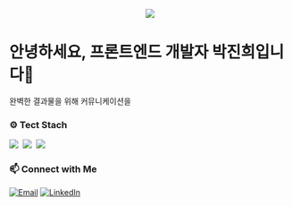 <p align='center'>
    <img src="https://capsule-render.vercel.app/api?type=waving&color=random&height=300&section=header&text=Hello👋&fontSize=90&animation=fadeIn&fontAlignY=38&descAlignY=51&descAlign=62"/>
</p>
<h1>안녕하세요, 프론트엔드 개발자 박진희입니다👋</h1>
<p>완벽한 결과물을 위해 커뮤니케이션을 </p>

### ⚙️ Tect Stach
<p>
    <img src="https://img.shields.io/badge/HTML5-E34F26?style=flat-square&logo=HTML5&logoColor=white"/>&nbsp
    <img src="https://img.shields.io/badge/CSS3-1572B6?style=flat-square&logo=CSS3&logoColor=white"/>&nbsp
    <img src="https://img.shields.io/badge/JavaScript-F7DF1E?style=flat-square&logo=JavaScript&logoColor=white"/>&nbsp
</p>

### 📫 Connect with Me
[![Email](https://img.shields.io/badge/-Email-D14836?style=flat&logo=Gmail&logoColor=white)](mailto:seahee422@gmail.com) [![LinkedIn](https://img.shields.io/badge/-LinkedIn-0077B5?style=flat&logo=LinkedIn&logoColor=white)](https://www.linkedin.com/in/%EC%A7%84%ED%9D%AC-%EB%B0%95-667b17263/) 

